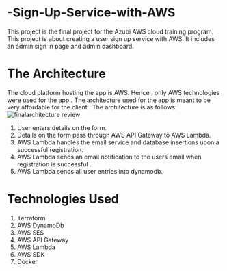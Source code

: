 # -Sign-Up-Service-with-AWS
This project is the final project for the Azubi AWS cloud training program. This project is about creating a user sign up service with AWS. It includes an admin sign in page and admin dashboard.

# The Architecture
The cloud platform hosting the app is AWS. Hence , only AWS technologies were used for the app . The architecture used for the app is meant to be very affordable for the client . The architecture is as follows:
![finalarchitecture review](https://github.com/kaynert/-Sign-Up-Service-with-AWS/assets/18236391/c5a35f11-7a1d-4cdb-87f6-bb138ceca18a)

1. User enters details on the form.
2. Details on the form pass through AWS API Gateway to AWS Lambda.
3. AWS Lambda handles the email service and database insertions upon a successful registration.
4. AWS Lambda sends an email notification to the users email when registration is successful .
5. AWS Lambda sends all user entries into dynamodb. 

# Technologies Used
1. Terraform
2. AWS DynamoDb
3. AWS SES
4. AWS API Gateway
5. AWS Lambda
6. AWS SDK
7. Docker 
